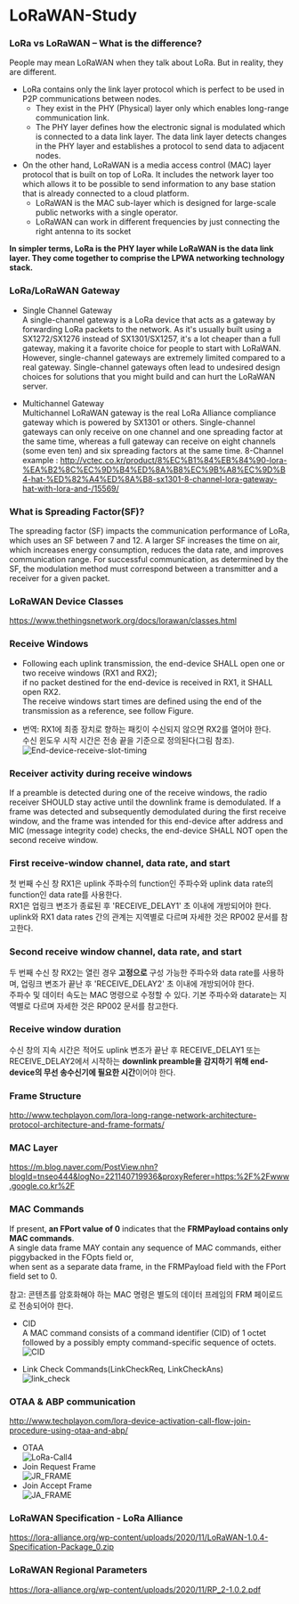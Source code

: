 # LoRaWAN-Study

### LoRa vs LoRaWAN – What is the difference?

People may mean LoRaWAN when they talk about LoRa. But in reality, they are different.   
- LoRa contains only the link layer protocol which is perfect to be used in P2P communications between nodes.   
  - They exist in the PHY (Physical) layer only which enables long-range communication link.   
  - The PHY layer defines how the electronic signal is modulated which is connected to a data link layer. The data link layer detects changes in the PHY layer and establishes a protocol to send data to adjacent nodes.   
- On the other hand, LoRaWAN is a media access control (MAC) layer protocol that is built on top of LoRa. It includes the network layer too which allows it to be possible to send information to any base station that is already connected to a cloud platform.   
  - LoRaWAN is the MAC sub-layer which is designed for large-scale public networks with a single operator.   
  - LoRaWAN can work in different frequencies by just connecting the right antenna to its socket    

**In simpler terms, LoRa is the PHY layer while LoRaWAN is the data link layer. They come together to comprise the LPWA networking technology stack.**   


### LoRa/LoRaWAN Gateway
- Single Channel Gateway   
A single-channel gateway is a LoRa device that acts as a gateway by forwarding LoRa packets to the network. As it's usually built using a SX1272/SX1276 instead of SX1301/SX1257, it's a lot cheaper than a full gateway, making it a favorite choice for people to start with LoRaWAN. However, single-channel gateways are extremely limited compared to a real gateway. Single-channel gateways often lead to undesired design choices for solutions that you might build and can hurt the LoRaWAN server.

- Multichannel Gateway   
Multichannel LoRaWAN gateway is the real LoRa Alliance compliance gateway which is powered by SX1301 or others. Single-channel gateways can only receive on one channel and one spreading factor at the same time, whereas a full gateway can receive on eight channels (some even ten) and six spreading factors at the same time.
8-Channel example : http://vctec.co.kr/product/8%EC%B1%84%EB%84%90-lora-%EA%B2%8C%EC%9D%B4%ED%8A%B8%EC%9B%A8%EC%9D%B4-hat-%ED%82%A4%ED%8A%B8-sx1301-8-channel-lora-gateway-hat-with-lora-and-/15569/    

### What is Spreading Factor(SF)?
The spreading factor (SF) impacts the communication performance of LoRa, which uses an SF between 7 and 12. A larger SF increases the time on air, which increases energy consumption, reduces the data rate, and improves communication range. For successful communication, as determined by the SF, the modulation method must correspond between a transmitter and a receiver for a given packet.

### LoRaWAN Device Classes
https://www.thethingsnetwork.org/docs/lorawan/classes.html

### Receive Windows
- Following each uplink transmission, the end-device SHALL open one or two receive windows (RX1 and RX2);   
if no packet destined for the end-device is received in RX1, it SHALL open RX2.    
The receive windows start times are defined using the end of the transmission as a reference, see follow Figure.   

- 번역: RX1에 최종 장치로 향하는 패킷이 수신되지 않으면 RX2를 열어야 한다.    
수신 윈도우 시작 시간은 전송 끝을 기준으로 정의된다(그림 참조).   
![End-device-receive-slot-timing](https://user-images.githubusercontent.com/49184890/106476311-45bbea00-64ea-11eb-9a91-6caef31ece09.PNG)

### Receiver activity during receive windows
If a preamble is detected during one of the receive windows, the radio receiver SHOULD stay active until the downlink frame is demodulated. If a frame was detected and subsequently demodulated during the first receive window, and the frame was intended for this end-device after address and MIC (message integrity code) checks, the end-device SHALL NOT open the second receive window.   

### First receive-window channel, data rate, and start
첫 번째 수신 창 RX1은 uplink 주파수의 function인 주파수와 uplink data rate의 function인 data rate를 사용한다.   
RX1은 업링크 변조가 종료된 후 'RECEIVE_DELAY1' 초 이내에 개방되어야 한다.   
uplink와 RX1 data rates 간의 관계는 지역별로 다르며 자세한 것은 RP002 문서를 참고한다.   

### Second receive window channel, data rate, and start
두 번째 수신 창 RX2는 열린 경우 **고정으로** 구성 가능한 주파수와 data rate를 사용하며, 업링크 변조가 끝난 후 'RECEIVE_DELAY2' 초 이내에 개방되어야 한다.   
주파수 및 데이터 속도는 MAC 명령으로 수정할 수 있다. 기본 주파수와 datarate는 지역별로 다르며 자세한 것은 RP002 문서를 참고한다.   

### Receive window duration
수신 창의 지속 시간은 적어도 uplink 변조가 끝난 후 RECEIVE_DELAY1 또는 RECEIVE_DELAY2에서 시작하는 **downlink preamble을 감지하기 위해 end-device의 무선 송수신기에 필요한 시간**이어야 한다.

### Frame Structure   
http://www.techplayon.com/lora-long-range-network-architecture-protocol-architecture-and-frame-formats/   

### MAC Layer   
https://m.blog.naver.com/PostView.nhn?blogId=tnseo444&logNo=221140719936&proxyReferer=https:%2F%2Fwww.google.co.kr%2F   

### MAC Commands
If present, **an FPort value of 0** indicates that the **FRMPayload contains only MAC commands**.   
A single data frame MAY contain any sequence of MAC commands, either piggybacked in the FOpts field or,    
when sent as a separate data frame, in the FRMPayload field with the FPort field set to 0.   

참고: 콘텐츠를 암호화해야 하는 MAC 명령은 별도의 데이터 프레임의 FRM 페이로드로 전송되어야 한다.   

- CID   
A MAC command consists of a command identifier (CID) of 1 octet followed by a possibly empty command-specific sequence of octets.   
![CID](https://user-images.githubusercontent.com/49184890/107111186-3d203680-6891-11eb-8001-eca5d22d91bb.PNG)

- Link Check Commands(LinkCheckReq, LinkCheckAns)   
![link_check](https://user-images.githubusercontent.com/49184890/107111052-1dd4d980-6890-11eb-8c11-289f5d49f35d.PNG)

### OTAA & ABP communication   
http://www.techplayon.com/lora-device-activation-call-flow-join-procedure-using-otaa-and-abp/   
- OTAA   
![LoRa-Call4](https://user-images.githubusercontent.com/49184890/107114718-6b127480-68ab-11eb-93df-6c66e71c17cc.png)
- Join Request Frame   
![JR_FRAME](https://user-images.githubusercontent.com/49184890/107114702-52a25a00-68ab-11eb-8fea-a5997b695371.PNG)
- Join Accept Frame   
![JA_FRAME](https://user-images.githubusercontent.com/49184890/107114710-5f26b280-68ab-11eb-95a8-66ec408f943a.PNG)

### LoRaWAN Specification - LoRa Alliance
https://lora-alliance.org/wp-content/uploads/2020/11/LoRaWAN-1.0.4-Specification-Package_0.zip

### LoRaWAN Regional Parameters
https://lora-alliance.org/wp-content/uploads/2020/11/RP_2-1.0.2.pdf

